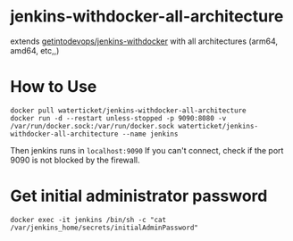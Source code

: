 # jenkins-withdocker-all-architecture

extends [getintodevops/jenkins-withdocker](https://hub.docker.com/r/getintodevops/jenkins-withdocker) with all architectures (arm64, amd64, etc,,)

# How to Use

```
docker pull waterticket/jenkins-withdocker-all-architecture
docker run -d --restart unless-stopped -p 9090:8080 -v /var/run/docker.sock:/var/run/docker.sock waterticket/jenkins-withdocker-all-architecture --name jenkins
```
Then jenkins runs in `localhost:9090`
If you can't connect, check if the port 9090 is not blocked by the firewall.


# Get initial administrator password
```
docker exec -it jenkins /bin/sh -c "cat /var/jenkins_home/secrets/initialAdminPassword"
```
